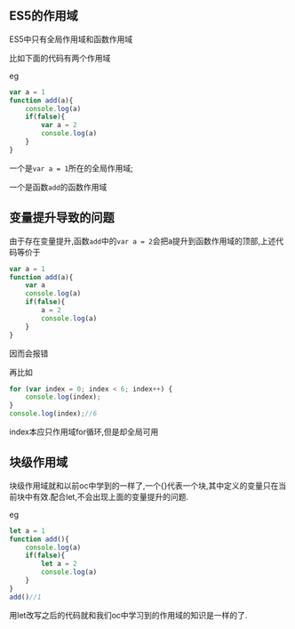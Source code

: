 ## ES5的作用域

ES5中只有全局作用域和函数作用域

比如下面的代码有两个作用域

eg

```javascript
var a = 1
function add(a){
	console.log(a)
	if(false){
		var a = 2
		console.log(a)
	}
}
```

一个是`var a = 1`所在的全局作用域;

一个是函数`add`的函数作用域

## 变量提升导致的问题

由于存在变量提升,函数`add`中的`var a = 2`会把a提升到函数作用域的顶部,上述代码等价于

```javascript
var a = 1
function add(a){
	var a
	console.log(a)
	if(false){
		a = 2
		console.log(a)
	}
}
```

因而会报错

再比如

```javascript
for (var index = 0; index < 6; index++) {
    console.log(index);
}
console.log(index);//6
```

index本应只作用域for循环,但是却全局可用

## 块级作用域

块级作用域就和以前oc中学到的一样了,一个{}代表一个块,其中定义的变量只在当前块中有效.配合let,不会出现上面的变量提升的问题.

eg

```javascript
let a = 1
function add(){
	console.log(a)
	if(false){
		let a = 2
		console.log(a)
	}
}
add()//1
```

用let改写之后的代码就和我们oc中学习到的作用域的知识是一样的了.


